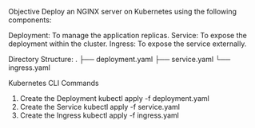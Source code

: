 Objective
Deploy an NGINX server on Kubernetes using the following components:

Deployment: To manage the application replicas.
Service: To expose the deployment within the cluster.
Ingress: To expose the service externally.

Directory Structure: 
.
├── deployment.yaml
├── service.yaml
└── ingress.yaml


Kubernetes CLI Commands
1. Create the Deployment
   kubectl apply -f deployment.yaml
2. Create the Service
   kubectl apply -f service.yaml
3. Create the Ingress
   kubectl apply -f ingress.yaml
